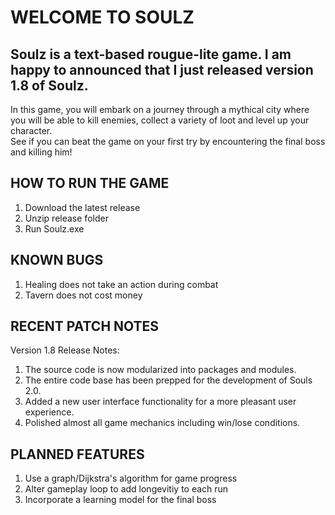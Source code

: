 # WELCOME TO SOULZ

## Soulz is a text-based rougue-lite game. I am happy to announced that I just released version 1.8 of Soulz.
In this game, you will embark on a journey through a mythical city where you will be able to kill enemies, collect a variety of loot and level up your character.\
See if you can beat the game on your first try by encountering the final boss and killing him!


## HOW TO RUN THE GAME
1. Download the latest release
2. Unzip release folder
3. Run Soulz.exe


## KNOWN BUGS
1. Healing does not take an action during combat
2. Tavern does not cost money


## RECENT PATCH NOTES
Version 1.8 Release Notes:
1. The source code is now modularized into packages and modules. 
2. The entire code base has been prepped for the development of Souls 2.0. 
3. Added a new user interface functionality for a more pleasant user experience. 
4. Polished almost all game mechanics including win/lose conditions. 


## PLANNED FEATURES
1. Use a graph/Dijkstra's algorithm for game progress
2. Alter gameplay loop to add longevitiy to each run
3. Incorporate a learning model for the final boss
